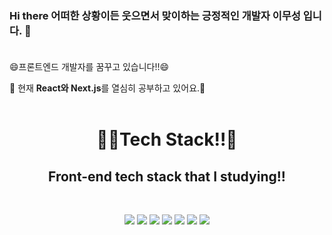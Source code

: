 ### Hi there 어떠한 상황이든 웃으면서 맞이하는 긍정적인 개발자 이무성 입니다. 👋<br><br>

😄프론트엔드 개발자를 꿈꾸고 있습니다!!😄<br>

🧐 현재 <b>React와 Next.js</b>를 열심히 공부하고 있어요.📖 <br><br>

<div align="center"><h1>🧑‍💻Tech Stack!!👨‍</h1></div>
<div align="center"><h2>Front-end tech stack that I studying!!</h2></div><br>

<p align="center">
 <img src="https://img.shields.io/badge/HTML5-a83432?style=flat-square&logo=HTML5&logoColor=white"/>
<img src="https://img.shields.io/badge/CSS3-325aa8?style=flat-square&logo=CSS3&logoColor=white"/>
  <img src="https://img.shields.io/badge/JavaScript-FFCA28?style=flat-square&logo=JavaScript&logoColor=white"/>

<img src="https://img.shields.io/badge/React-32a85d?style=flat-square&logo=React&logoColor=white"/>
<img src="https://img.shields.io/badge/Next.js-32a8a4?style=flat-square&logo=Next.js&logoColor=white"/>
<img src="https://img.shields.io/badge/Node.js-7532a8?style=flat-square&logo=Node.js&logoColor=white"/>
  <img src="https://img.shields.io/badge/TypeScript-3e32a8?style=flat-square&logo=TypeScript&logoColor=white"/>




